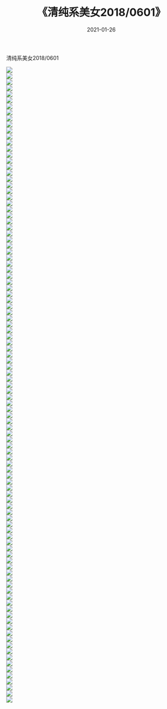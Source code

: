 ﻿---
layout: post
title:  《清纯系美女2018/0601》
date:   2021-01-26
img: http://img.660000.xyz/Sharelink/清纯系美女/2018/0601/000.jpg
categories: [美女, 清纯, 唯美]
---

清纯系美女2018/0601

 ![](http://img.660000.xyz/Sharelink/清纯系美女/2018/0601/001.jpg) <br>![](http://img.660000.xyz/Sharelink/清纯系美女/2018/0601/002.jpg) <br>![](http://img.660000.xyz/Sharelink/清纯系美女/2018/0601/003.jpg) <br>![](http://img.660000.xyz/Sharelink/清纯系美女/2018/0601/004.jpg) <br>![](http://img.660000.xyz/Sharelink/清纯系美女/2018/0601/005.jpg) <br>![](http://img.660000.xyz/Sharelink/清纯系美女/2018/0601/006.jpg) <br>![](http://img.660000.xyz/Sharelink/清纯系美女/2018/0601/007.jpg) <br>![](http://img.660000.xyz/Sharelink/清纯系美女/2018/0601/008.jpg) <br>![](http://img.660000.xyz/Sharelink/清纯系美女/2018/0601/009.jpg) <br>![](http://img.660000.xyz/Sharelink/清纯系美女/2018/0601/010.jpg) <br>![](http://img.660000.xyz/Sharelink/清纯系美女/2018/0601/011.jpg) <br>![](http://img.660000.xyz/Sharelink/清纯系美女/2018/0601/012.jpg) <br>![](http://img.660000.xyz/Sharelink/清纯系美女/2018/0601/013.jpg) <br>![](http://img.660000.xyz/Sharelink/清纯系美女/2018/0601/014.jpg) <br>![](http://img.660000.xyz/Sharelink/清纯系美女/2018/0601/015.jpg) <br>![](http://img.660000.xyz/Sharelink/清纯系美女/2018/0601/016.jpg) <br>![](http://img.660000.xyz/Sharelink/清纯系美女/2018/0601/017.jpg) <br>![](http://img.660000.xyz/Sharelink/清纯系美女/2018/0601/018.jpg) <br>![](http://img.660000.xyz/Sharelink/清纯系美女/2018/0601/019.jpg) <br>![](http://img.660000.xyz/Sharelink/清纯系美女/2018/0601/020.jpg) <br>![](http://img.660000.xyz/Sharelink/清纯系美女/2018/0601/021.jpg) <br>![](http://img.660000.xyz/Sharelink/清纯系美女/2018/0601/022.jpg) <br>![](http://img.660000.xyz/Sharelink/清纯系美女/2018/0601/023.jpg) <br>![](http://img.660000.xyz/Sharelink/清纯系美女/2018/0601/024.jpg) <br>![](http://img.660000.xyz/Sharelink/清纯系美女/2018/0601/025.jpg) <br>![](http://img.660000.xyz/Sharelink/清纯系美女/2018/0601/026.jpg) <br>![](http://img.660000.xyz/Sharelink/清纯系美女/2018/0601/027.jpg) <br>![](http://img.660000.xyz/Sharelink/清纯系美女/2018/0601/028.jpg) <br>![](http://img.660000.xyz/Sharelink/清纯系美女/2018/0601/029.jpg) <br>![](http://img.660000.xyz/Sharelink/清纯系美女/2018/0601/030.jpg) <br>![](http://img.660000.xyz/Sharelink/清纯系美女/2018/0601/031.jpg) <br>![](http://img.660000.xyz/Sharelink/清纯系美女/2018/0601/032.jpg) <br>![](http://img.660000.xyz/Sharelink/清纯系美女/2018/0601/033.jpg) <br>![](http://img.660000.xyz/Sharelink/清纯系美女/2018/0601/034.jpg) <br>![](http://img.660000.xyz/Sharelink/清纯系美女/2018/0601/035.jpg) <br>![](http://img.660000.xyz/Sharelink/清纯系美女/2018/0601/036.jpg) <br>![](http://img.660000.xyz/Sharelink/清纯系美女/2018/0601/037.jpg) <br>![](http://img.660000.xyz/Sharelink/清纯系美女/2018/0601/038.jpg) <br>![](http://img.660000.xyz/Sharelink/清纯系美女/2018/0601/039.jpg) <br>![](http://img.660000.xyz/Sharelink/清纯系美女/2018/0601/040.jpg) <br>![](http://img.660000.xyz/Sharelink/清纯系美女/2018/0601/041.jpg) <br>![](http://img.660000.xyz/Sharelink/清纯系美女/2018/0601/042.jpg) <br>![](http://img.660000.xyz/Sharelink/清纯系美女/2018/0601/043.jpg) <br>![](http://img.660000.xyz/Sharelink/清纯系美女/2018/0601/044.jpg) <br>![](http://img.660000.xyz/Sharelink/清纯系美女/2018/0601/045.jpg) <br>![](http://img.660000.xyz/Sharelink/清纯系美女/2018/0601/046.jpg) <br>![](http://img.660000.xyz/Sharelink/清纯系美女/2018/0601/047.jpg) <br>![](http://img.660000.xyz/Sharelink/清纯系美女/2018/0601/048.jpg) <br>![](http://img.660000.xyz/Sharelink/清纯系美女/2018/0601/049.jpg) <br>![](http://img.660000.xyz/Sharelink/清纯系美女/2018/0601/050.jpg) <br>![](http://img.660000.xyz/Sharelink/清纯系美女/2018/0601/051.jpg) <br>![](http://img.660000.xyz/Sharelink/清纯系美女/2018/0601/052.jpg) <br>![](http://img.660000.xyz/Sharelink/清纯系美女/2018/0601/053.jpg) <br>![](http://img.660000.xyz/Sharelink/清纯系美女/2018/0601/054.jpg) <br>![](http://img.660000.xyz/Sharelink/清纯系美女/2018/0601/055.jpg) <br>![](http://img.660000.xyz/Sharelink/清纯系美女/2018/0601/056.jpg) <br>![](http://img.660000.xyz/Sharelink/清纯系美女/2018/0601/057.jpg) <br>![](http://img.660000.xyz/Sharelink/清纯系美女/2018/0601/058.jpg) <br>![](http://img.660000.xyz/Sharelink/清纯系美女/2018/0601/059.jpg) <br>![](http://img.660000.xyz/Sharelink/清纯系美女/2018/0601/060.jpg) <br>![](http://img.660000.xyz/Sharelink/清纯系美女/2018/0601/061.jpg) <br>![](http://img.660000.xyz/Sharelink/清纯系美女/2018/0601/062.jpg) <br>![](http://img.660000.xyz/Sharelink/清纯系美女/2018/0601/063.jpg) <br>![](http://img.660000.xyz/Sharelink/清纯系美女/2018/0601/064.jpg) <br>![](http://img.660000.xyz/Sharelink/清纯系美女/2018/0601/065.jpg) <br>![](http://img.660000.xyz/Sharelink/清纯系美女/2018/0601/066.jpg) <br>![](http://img.660000.xyz/Sharelink/清纯系美女/2018/0601/067.jpg) <br>![](http://img.660000.xyz/Sharelink/清纯系美女/2018/0601/068.jpg) <br>![](http://img.660000.xyz/Sharelink/清纯系美女/2018/0601/069.jpg) <br>![](http://img.660000.xyz/Sharelink/清纯系美女/2018/0601/070.jpg) <br>![](http://img.660000.xyz/Sharelink/清纯系美女/2018/0601/071.jpg) <br>![](http://img.660000.xyz/Sharelink/清纯系美女/2018/0601/072.jpg) <br>![](http://img.660000.xyz/Sharelink/清纯系美女/2018/0601/073.jpg) <br>![](http://img.660000.xyz/Sharelink/清纯系美女/2018/0601/074.jpg) <br>![](http://img.660000.xyz/Sharelink/清纯系美女/2018/0601/075.jpg) <br>![](http://img.660000.xyz/Sharelink/清纯系美女/2018/0601/076.jpg) <br>![](http://img.660000.xyz/Sharelink/清纯系美女/2018/0601/077.jpg) <br>![](http://img.660000.xyz/Sharelink/清纯系美女/2018/0601/078.jpg) <br>![](http://img.660000.xyz/Sharelink/清纯系美女/2018/0601/079.jpg) <br>![](http://img.660000.xyz/Sharelink/清纯系美女/2018/0601/080.jpg) <br>![](http://img.660000.xyz/Sharelink/清纯系美女/2018/0601/081.jpg) <br>![](http://img.660000.xyz/Sharelink/清纯系美女/2018/0601/082.jpg) <br>![](http://img.660000.xyz/Sharelink/清纯系美女/2018/0601/083.jpg) <br>![](http://img.660000.xyz/Sharelink/清纯系美女/2018/0601/084.jpg) <br>![](http://img.660000.xyz/Sharelink/清纯系美女/2018/0601/085.jpg) <br>![](http://img.660000.xyz/Sharelink/清纯系美女/2018/0601/086.jpg) <br>![](http://img.660000.xyz/Sharelink/清纯系美女/2018/0601/087.jpg) <br>![](http://img.660000.xyz/Sharelink/清纯系美女/2018/0601/088.jpg) <br>![](http://img.660000.xyz/Sharelink/清纯系美女/2018/0601/089.jpg) <br>![](http://img.660000.xyz/Sharelink/清纯系美女/2018/0601/090.jpg) <br>![](http://img.660000.xyz/Sharelink/清纯系美女/2018/0601/091.jpg) <br>![](http://img.660000.xyz/Sharelink/清纯系美女/2018/0601/092.jpg) <br>![](http://img.660000.xyz/Sharelink/清纯系美女/2018/0601/093.jpg) <br>![](http://img.660000.xyz/Sharelink/清纯系美女/2018/0601/094.jpg) <br>![](http://img.660000.xyz/Sharelink/清纯系美女/2018/0601/095.jpg) <br>![](http://img.660000.xyz/Sharelink/清纯系美女/2018/0601/096.jpg) <br>![](http://img.660000.xyz/Sharelink/清纯系美女/2018/0601/097.jpg) <br>![](http://img.660000.xyz/Sharelink/清纯系美女/2018/0601/098.jpg) <br>![](http://img.660000.xyz/Sharelink/清纯系美女/2018/0601/099.jpg) <br>![](http://img.660000.xyz/Sharelink/清纯系美女/2018/0601/100.jpg) <br>![](http://img.660000.xyz/Sharelink/清纯系美女/2018/0601/101.jpg) <br>![](http://img.660000.xyz/Sharelink/清纯系美女/2018/0601/102.jpg) <br>![](http://img.660000.xyz/Sharelink/清纯系美女/2018/0601/103.jpg) <br>![](http://img.660000.xyz/Sharelink/清纯系美女/2018/0601/104.jpg) <br>![](http://img.660000.xyz/Sharelink/清纯系美女/2018/0601/105.jpg) <br>